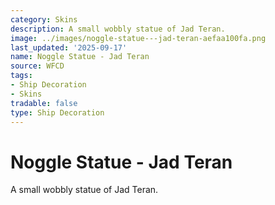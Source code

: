 ```yaml
---
category: Skins
description: A small wobbly statue of Jad Teran.
image: ../images/noggle-statue---jad-teran-aefaa100fa.png
last_updated: '2025-09-17'
name: Noggle Statue - Jad Teran
source: WFCD
tags:
- Ship Decoration
- Skins
tradable: false
type: Ship Decoration
---
```


# Noggle Statue - Jad Teran

A small wobbly statue of Jad Teran.

